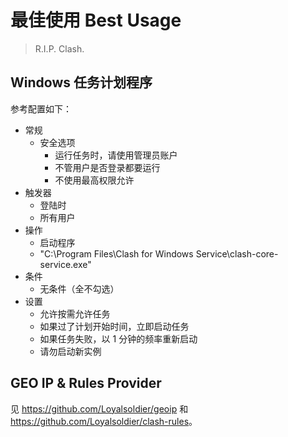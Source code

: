 # 最佳使用 Best Usage

> R.I.P. Clash.

## Windows 任务计划程序

参考配置如下：

- 常规
  - 安全选项
    - 运行任务时，请使用管理员账户
    - 不管用户是否登录都要运行
    - 不使用最高权限允许
- 触发器
  - 登陆时
  - 所有用户
- 操作
  - 启动程序
  - "C:\Program Files\Clash for Windows Service\clash-core-service.exe"
- 条件
  - 无条件（全不勾选）
- 设置
  - 允许按需允许任务
  - 如果过了计划开始时间，立即启动任务
  - 如果任务失败，以 1 分钟的频率重新启动
  - 请勿启动新实例

## GEO IP & Rules Provider

见 <https://github.com/Loyalsoldier/geoip> 和 <https://github.com/Loyalsoldier/clash-rules>。
